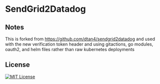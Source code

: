 # SendGrid2Datadog
## Notes
This is forked from https://github.com/dtan4/sendgrid2datadog and used with the new verification token header and using gitactions, go modules, oauth2, and helm files rather than raw kubernetes deployments

## License

[![MIT License](http://img.shields.io/badge/license-MIT-blue.svg?style=flat)](LICENSE)
